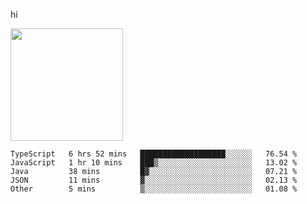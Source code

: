 hi

<img height="180em" src="https://github-readme-stats.vercel.app/api?username=AProductiveNerd&show_icons=true&hide_border=true&&count_private=true&include_all_commits=true" />

<!--START_SECTION:waka-->
```text
TypeScript   6 hrs 52 mins   ███████████████████░░░░░░   76.54 % 
JavaScript   1 hr 10 mins    ███▒░░░░░░░░░░░░░░░░░░░░░   13.02 % 
Java         38 mins         █▓░░░░░░░░░░░░░░░░░░░░░░░   07.21 % 
JSON         11 mins         ▓░░░░░░░░░░░░░░░░░░░░░░░░   02.13 % 
Other        5 mins          ▒░░░░░░░░░░░░░░░░░░░░░░░░   01.08 % 
```
<!--END_SECTION:waka-->
